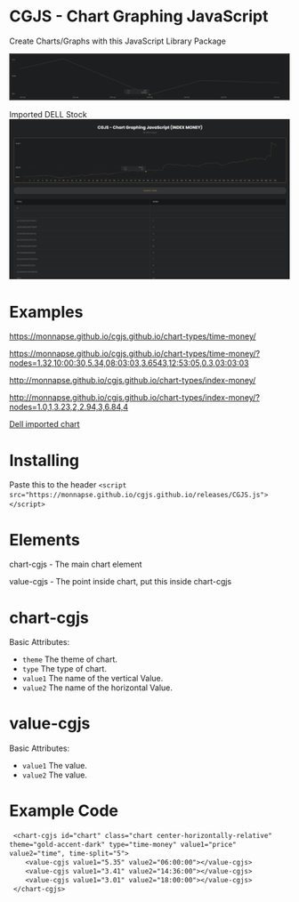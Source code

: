 # CGJS - Chart Graphing JavaScript
 Create Charts/Graphs with this JavaScript Library Package

![screenshot](https://github.com/Monnapse/cgjs.github.io/blob/main/preview.png?raw=true)

Imported DELL Stock
![screenshot](https://github.com/Monnapse/cgjs.github.io/blob/main/preview2.png?raw=true)

# Examples
https://monnapse.github.io/cgjs.github.io/chart-types/time-money/

https://monnapse.github.io/cgjs.github.io/chart-types/time-money/?nodes=1.32,10:00:30,5.34,08:03:03,3.6543,12:53:05,0.3,03:03:03

http://monnapse.github.io/cgjs.github.io/chart-types/index-money/

http://monnapse.github.io/cgjs.github.io/chart-types/index-money/?nodes=1.0,1,3.23,2,2.94,3,6.84,4

[Dell imported chart](https://monnapse.github.io/cgjs.github.io/chart-types/index-money/?nodes=42.08000183105469,1,40.52000045776367,2,39.36000061035156,3,40.130001068115234,4,40.27000045776367,5,39.41999816894531,6,39.849998474121094,7,40.7599983215332,8,40.20000076293945,9,40.0,10,40.95000076293945,11,40.70000076293945,12,39.959999084472656,13,39.95000076293945,14,40.5,15,41.5,16,41.959999084472656,17,42.18000030517578,18,40.86000061035156,19,41.68000030517578,20,42.599998474121094,21,41.880001068115234,22,42.810001373291016,23,43.25,24,42.54999923706055,25,42.470001220703125,26,42.59000015258789,27,41.90999984741211,28,42.060001373291016,29,42.20000076293945,30,41.31999969482422,31,42.130001068115234,32,40.86000061035156,33,40.84000015258789,34,40.20000076293945,35,39.060001373291016,36,40.2599983215332,37,39.119998931884766,38,38.20000076293945,39,38.58000183105469,40,37.66999816894531,41,36.16999816894531,42,37.4900016784668,43,36.91999816894531,44,36.52000045776367,45,37.86000061035156,46,37.59000015258789,47,39.0,48,39.220001220703125,49,38.31999969482422,50,37.630001068115234,51,37.790000915527344,52,37.880001068115234,53,38.900001525878906,54,39.470001220703125,55,39.939998626708984,56,40.13999938964844,57,41.2400016784668,58,40.72999954223633,59,40.59000015258789,60,39.900001525878906,61,41.41999816894531,62,41.79999923706055,63,41.959999084472656,64,42.7400016784668,65,42.75,66,44.2400016784668,67,44.470001220703125,68,43.40999984741211,69,42.72999954223633,70,42.70000076293945,71,42.599998474121094,72,41.75,73,41.83000183105469,74,42.900001525878906,75,43.4900016784668,76,45.0099983215332,77,45.04999923706055,78,45.029998779296875,79,44.7400016784668,80,45.52000045776367,81,46.09000015258789,82,46.41999816894531,83,45.619998931884766,84,44.720001220703125,85,44.79999923706055,86,44.84000015258789,87,45.79999923706055,88,45.77000045776367,89,47.36000061035156,90,46.75,91,47.34000015258789,92,46.060001373291016,93,46.79999923706055,94,48.150001525878906,95,48.790000915527344,96,45.97999954223633,97,45.0099983215332,98,45.5,99,47.2599983215332,100,45.380001068115234,101,46.86000061035156,102,47.9900016784668,103,48.09000015258789,104,47.720001220703125,105,48.279998779296875,106,48.630001068115234,107,49.349998474121094,108,50.20000076293945,109,49.5099983215332,110,49.880001068115234,111,49.84000015258789,112,50.59000015258789,113,51.119998931884766,114,51.31999969482422,115,51.029998779296875,116,52.0,117,53.939998626708984,118,54.0,119,54.08000183105469,120,53.650001525878906,121,53.91999816894531,122,53.27000045776367,123,55.0,124,55.5,125,54.560001373291016,126,55.58000183105469,127,55.58000183105469,128,54.97999954223633,129,53.970001220703125,130,53.849998474121094,131,53.439998626708984,132,53.77000045776367,133,54.0,134,54.2400016784668,135,54.43000030517578,136,54.13999938964844,137,52.540000915527344,138,52.779998779296875,139,53.04999923706055,140,52.5,141,53.59000015258789,142,53.529998779296875,143,55.040000915527344,144,57.470001220703125,145,57.189998626708984,146,56.06999969482422,147,56.52000045776367,148,56.560001373291016,149,55.68000030517578,150,55.29999923706055,151,54.5099983215332,152,55.08000183105469,153,56.43000030517578,154,56.220001220703125,155,57.439998626708984,156,56.779998779296875,157,56.36000061035156,158,57.18000030517578,159,54.68000030517578,160,55.9900016784668,161,64.08999633789062,162,68.05000305175781,163,68.0,164,69.47000122070312,165,69.37000274658203,166,71.12000274658203,167,71.6500015258789,168,70.91999816894531,169,70.47000122070312,170,70.9000015258789,171,69.01000213623047,172,69.80999755859375,173,69.91000366210938,174,68.26000213623047,175,68.7300033569336,176,70.19000244140625,177,69.80000305175781,178,69.80000305175781,179,68.20999908447266,180,69.0999984741211,181,68.61000061035156,182,68.73999786376953,183,67.30999755859375,184,66.29000091552734,185,66.72000122070312,186,66.23999786376953,187,67.33999633789062,188,68.23999786376953,189,70.02999877929688,190,69.41999816894531,191,67.87999725341797,192,67.26000213623047,193,67.25,194,67.23999786376953,195,66.81999969482422,196,65.44999694824219,197,66.38999938964844,198,66.83000183105469,199,66.13999938964844,200,65.0,201,65.94999694824219,202,66.02999877929688,203,67.29000091552734,204,69.37999725341797,205,68.98999786376953,206,69.76000213623047,207,71.5999984741211,208,71.66000366210938,209,72.62999725341797,210,72.70999908447266,211,72.8499984741211,212,74.44000244140625,213,73.0199966430664,214,72.80000305175781,215,72.80000305175781,216,73.88999938964844,217,73.83000183105469,218,74.25,219,74.62999725341797,220,74.31999969482422,221,74.0,222,74.44999694824219,223,75.11000061035156,224,71.86000061035156,225,70.87000274658203,226,69.20999908447266,227,69.4800033569336,228,67.56999969482422,229,68.43000030517578,230,68.58999633789062,231,69.0999984741211,232,69.98999786376953,233,71.0,234,72.0199966430664,235,71.62000274658203,236,73.69999694824219,237,73.54000091552734,238,73.38999938964844,239,75.68000030517578,240,75.98999786376953,241,77.0199966430664,242,77.0,243,76.81999969482422,244,75.44999694824219,245,74.83000183105469,246,76.66999816894531,247,75.44000244140625,248,78.0,249,79.16999816894531,250,77.83000183105469,251,78.7699966430664,252,79.94000244140625,253,79.0,254,78.5,255,78.70999908447266,256,79.12000274658203,257,83.73999786376953,258,81.0,259,83.5,260,84.5,261,82.51000213623047,262,84.37999725341797,263,85.72000122070312,264,83.27999877929688,265,83.5999984741211,266,85.62999725341797,267,86.52999877929688,268,85.7300033569336,269,83.44000244140625,270,83.61000061035156,271,85.25,272,86.5,273,84.98999786376953,274,85.05999755859375,275,85.4800033569336,276,83.30000305175781,277,83.87999725341797,278,81.29000091552734,279,85.95999908447266,280,89.05999755859375,281,92.62000274658203,282,93.0,283,92.0999984741211,284,91.0,285,124.66999816894531,286,123.94999694824219,287,120.75,288,119.44999694824219,289,120.0,290,120.29000091552734,291,115.4800033569336,292)

# Installing
Paste this to the header  ``` <script src="https://monnapse.github.io/cgjs.github.io/releases/CGJS.js"></script> ```

# Elements
chart-cgjs - The main chart element

value-cgjs - The point inside chart, put this inside chart-cgjs

# chart-cgjs
Basic Attributes:
- ```theme``` The theme of chart.
- ```type``` The type of chart.
- ```value1``` The name of the vertical Value.
- ```value2``` The name of the horizontal Value.


# value-cgjs
Basic Attributes:
- ```value1``` The value.
- ```value2``` The value.

# Example Code
```
 <chart-cgjs id="chart" class="chart center-horizontally-relative" theme="gold-accent-dark" type="time-money" value1="price" value2="time", time-split="5">
    <value-cgjs value1="5.35" value2="06:00:00"></value-cgjs>
    <value-cgjs value1="3.41" value2="14:36:00"></value-cgjs>
    <value-cgjs value1="3.01" value2="18:00:00"></value-cgjs>
 </chart-cgjs>
```